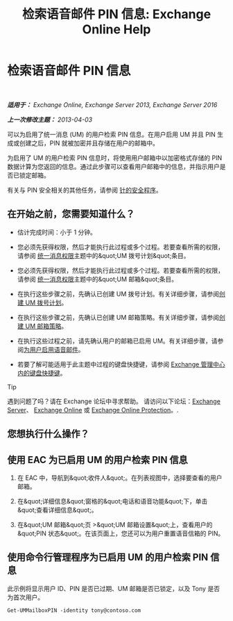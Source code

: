 ﻿---
title: '检索语音邮件 PIN 信息: Exchange Online Help'
TOCTitle: 检索语音邮件 PIN 信息
ms:assetid: 01517cca-99fe-46b2-b586-19e8d2707728
ms:mtpsurl: https://technet.microsoft.com/zh-cn/library/Aa995900(v=EXCHG.150)
ms:contentKeyID: 54652228
ms.date: 05/23/2018
mtps_version: v=EXCHG.150
ms.translationtype: MT
---

# 检索语音邮件 PIN 信息

 

_**适用于：** Exchange Online, Exchange Server 2013, Exchange Server 2016_

_**上一次修改主题：** 2013-04-03_

可以为启用了统一消息 (UM) 的用户检索 PIN 信息。在用户启用 UM 并且 PIN 生成或创建之后，PIN 就被加密并且存储在用户的邮箱中。

为启用了 UM 的用户检索 PIN 信息时，将使用用户邮箱中以加密格式存储的 PIN 数据计算为您返回的信息。通过此步骤可以查看用户邮箱中的信息，并指示用户是否已锁定邮箱。

有关与 PIN 安全相关的其他任务，请参阅 [针的安全程序](pin-security-procedures-exchange-2013-help.md)。

## 在开始之前，您需要知道什么？

  - 估计完成时间：小于 1 分钟。

  - 您必须先获得权限，然后才能执行此过程或多个过程。若要查看所需的权限，请参阅 [统一消息权限](unified-messaging-permissions-exchange-2013-help.md)主题中的\&quot;UM 拨号计划\&quot;条目。

  - 您必须先获得权限，然后才能执行此过程或多个过程。若要查看所需的权限，请参阅 [统一消息权限](unified-messaging-permissions-exchange-2013-help.md)主题中的\&quot;UM 邮箱\&quot;条目。

  - 在执行这些步骤之前，先确认已创建 UM 拨号计划。有关详细步骤，请参阅[创建 UM 拨号计划](create-a-um-dial-plan-exchange-2013-help.md)。

  - 在执行这些步骤之前，先确认已创建 UM 邮箱策略。有关详细步骤，请参阅[创建 UM 邮箱策略](create-a-um-mailbox-policy-exchange-2013-help.md)。

  - 在执行这些过程之前，请先确认用户的邮箱已启用 UM。有关详细步骤，请参阅[为用户启用语音邮件](enable-a-user-for-voice-mail-exchange-2013-help.md)。

  - 若要了解可能适用于此主题中过程的键盘快捷键，请参阅 [Exchange 管理中心内的键盘快捷键](keyboard-shortcuts-in-the-exchange-admin-center-exchange-online-protection-help.md)。

> [!tip]
> 遇到问题了吗？请在 Exchange 论坛中寻求帮助。 请访问以下论坛：<a href="https://go.microsoft.com/fwlink/p/?linkid=60612">Exchange Server</a>、 <a href="https://go.microsoft.com/fwlink/p/?linkid=267542">Exchange Online</a> 或 <a href="https://go.microsoft.com/fwlink/p/?linkid=285351">Exchange Online Protection</a>。.


## 您想执行什么操作？

## 使用 EAC 为已启用 UM 的用户检索 PIN 信息

1.  在 EAC 中，导航到\&quot;收件人\&quot;。在列表视图中，选择要查看的用户邮箱。

2.  在\&quot;详细信息\&quot;窗格的\&quot;电话和语音功能\&quot;下，单击\&quot;查看详细信息\&quot;。

3.  在\&quot;UM 邮箱\&quot;页 \>\&quot;UM 邮箱设置\&quot;上，查看用户的\&quot;PIN 状态\&quot;。在该页面上，您还可以为用户重置语音信箱的 PIN。

## 使用命令行管理程序为已启用 UM 的用户检索 PIN 信息

此示例将显示用户 ID、PIN 是否已过期、UM 邮箱是否已锁定，以及 Tony 是否为首次用户。

    Get-UMMailboxPIN -identity tony@contoso.com

